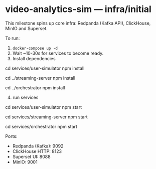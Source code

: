# video-analytics-sim — infra/initial

This milestone spins up core infra: Redpanda (Kafka API), ClickHouse, MinIO and Superset.

To run:
1. `docker-compose up -d`
2. Wait ~10-30s for services to become ready.
3. Install dependencies

cd services/user-simulator
npm install

cd ../streaming-server
npm install

cd ../orchestrator
npm install

4. run services

cd services/user-simulator
npm start

cd services/streaming-server
npm start

cd services/orchestrator
npm start


Ports:
- Redpanda (Kafka): 9092
- ClickHouse HTTP: 8123
- Superset UI: 8088
- MinIO: 9001